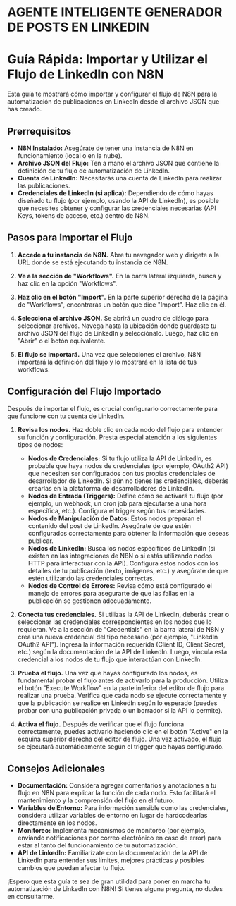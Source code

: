 # AGENTE INTELIGENTE GENERADOR DE POSTS EN LINKEDIN

# Guía Rápida: Importar y Utilizar el Flujo de LinkedIn con N8N

Esta guía te mostrará cómo importar y configurar el flujo de N8N para la automatización de publicaciones en LinkedIn desde el archivo JSON que has creado.

## Prerrequisitos

* **N8N Instalado:** Asegúrate de tener una instancia de N8N en funcionamiento (local o en la nube).
* **Archivo JSON del Flujo:** Ten a mano el archivo JSON que contiene la definición de tu flujo de automatización de LinkedIn.
* **Cuenta de LinkedIn:** Necesitarás una cuenta de LinkedIn para realizar las publicaciones.
* **Credenciales de LinkedIn (si aplica):** Dependiendo de cómo hayas diseñado tu flujo (por ejemplo, usando la API de LinkedIn), es posible que necesites obtener y configurar las credenciales necesarias (API Keys, tokens de acceso, etc.) dentro de N8N.

## Pasos para Importar el Flujo

1.  **Accede a tu instancia de N8N.** Abre tu navegador web y dirígete a la URL donde se está ejecutando tu instancia de N8N.

2.  **Ve a la sección de "Workflows".** En la barra lateral izquierda, busca y haz clic en la opción "Workflows".

3.  **Haz clic en el botón "Import".** En la parte superior derecha de la página de "Workflows", encontrarás un botón que dice "Import". Haz clic en él.

4.  **Selecciona el archivo JSON.** Se abrirá un cuadro de diálogo para seleccionar archivos. Navega hasta la ubicación donde guardaste tu archivo JSON del flujo de LinkedIn y selecciónalo. Luego, haz clic en "Abrir" o el botón equivalente.

5.  **El flujo se importará.** Una vez que selecciones el archivo, N8N importará la definición del flujo y lo mostrará en la lista de tus workflows.

## Configuración del Flujo Importado

Después de importar el flujo, es crucial configurarlo correctamente para que funcione con tu cuenta de LinkedIn.

1.  **Revisa los nodos.** Haz doble clic en cada nodo del flujo para entender su función y configuración. Presta especial atención a los siguientes tipos de nodos:
    * **Nodos de Credenciales:** Si tu flujo utiliza la API de LinkedIn, es probable que haya nodos de credenciales (por ejemplo, OAuth2 API) que necesiten ser configurados con tus propias credenciales de desarrollador de LinkedIn. Si aún no tienes las credenciales, deberás crearlas en la plataforma de desarrolladores de LinkedIn.
    * **Nodos de Entrada (Triggers):** Define cómo se activará tu flujo (por ejemplo, un webhook, un cron job para ejecutarse a una hora específica, etc.). Configura el trigger según tus necesidades.
    * **Nodos de Manipulación de Datos:** Estos nodos preparan el contenido del post de LinkedIn. Asegúrate de que estén configurados correctamente para obtener la información que deseas publicar.
    * **Nodos de LinkedIn:** Busca los nodos específicos de LinkedIn (si existen en las integraciones de N8N o si estás utilizando nodos HTTP para interactuar con la API). Configura estos nodos con los detalles de tu publicación (texto, imágenes, etc.) y asegúrate de que estén utilizando las credenciales correctas.
    * **Nodos de Control de Errores:** Revisa cómo está configurado el manejo de errores para asegurarte de que las fallas en la publicación se gestionen adecuadamente.

2.  **Conecta tus credenciales.** Si utilizas la API de LinkedIn, deberás crear o seleccionar las credenciales correspondientes en los nodos que lo requieran. Ve a la sección de "Credentials" en la barra lateral de N8N y crea una nueva credencial del tipo necesario (por ejemplo, "LinkedIn OAuth2 API"). Ingresa la información requerida (Client ID, Client Secret, etc.) según la documentación de la API de LinkedIn. Luego, vincula esta credencial a los nodos de tu flujo que interactúan con LinkedIn.

3.  **Prueba el flujo.** Una vez que hayas configurado los nodos, es fundamental probar el flujo antes de activarlo para la producción. Utiliza el botón "Execute Workflow" en la parte inferior del editor de flujo para realizar una prueba. Verifica que cada nodo se ejecute correctamente y que la publicación se realice en LinkedIn según lo esperado (puedes probar con una publicación privada o un borrador si la API lo permite).

4.  **Activa el flujo.** Después de verificar que el flujo funciona correctamente, puedes activarlo haciendo clic en el botón "Active" en la esquina superior derecha del editor de flujo. Una vez activado, el flujo se ejecutará automáticamente según el trigger que hayas configurado.

## Consejos Adicionales

* **Documentación:** Considera agregar comentarios y anotaciones a tu flujo en N8N para explicar la función de cada nodo. Esto facilitará el mantenimiento y la comprensión del flujo en el futuro.
* **Variables de Entorno:** Para información sensible como las credenciales, considera utilizar variables de entorno en lugar de hardcodearlas directamente en los nodos.
* **Monitoreo:** Implementa mecanismos de monitoreo (por ejemplo, enviando notificaciones por correo electrónico en caso de error) para estar al tanto del funcionamiento de tu automatización.
* **API de LinkedIn:** Familiarízate con la documentación de la API de LinkedIn para entender sus límites, mejores prácticas y posibles cambios que puedan afectar tu flujo.

¡Espero que esta guía te sea de gran utilidad para poner en marcha tu automatización de LinkedIn con N8N! Si tienes alguna pregunta, no dudes en consultarme.
